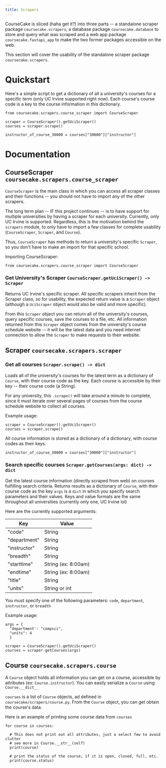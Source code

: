 ```yaml
---
title: Scrapers
---
```

CourseCake is sliced (haha get it?) into three parts -- a standalone scraper package `coursecake.scrapers`, a database package `coursecake.database` to store and query what was scraped and a web app package `coursecake.fastapi_app` to make the two former packages accessible on the web.

This section will cover the usability of the standalone scraper package `coursecake.scrapers`.

# Quickstart
Here's a simple script to get a dictionary of all a university's courses for a specific term (only UC Irvine supported right now). Each course's course code is a key to the course information in this dictionary.
```
from coursecake.scrapers.course_scraper import CourseScraper

scraper = CourseScraper().getUciScraper()
courses = scraper.scrape()

instructor_of_course_30000 = courses["30000"]["instructor"]
```

# Documentation

## CourseScraper `coursecake.scrapers.course_scraper`
`CourseScraper` is the main class in which you can access all scraper classes and their functions -- you should not have to import any of the other scrapers.

The long term plan -- IF this project continues -- is to have support for multiple universities by having a scraper for each university. Currently, only UC Irvine is supported. Regardless, this is the motivation behind the `scrapers` module, to only have to import a few classes for complete usability (`CourseScraper`, `Scraper`, and `Course`).

Thus, `CourseScraper` has methods to return a university's specific `Scraper`, so you don't have to make an import for that specific school.

Importing CourseScraper:
```
from coursecake.scrapers.course_scraper import CourseScraper
```

### Get University's Scraper `CourseScraper.getUciScraper() -> Scraper`
Returns UC Irvine's specific scraper. All specific scrapers inherit from the Scraper class, so for usability, the expected return value is a `Scraper` object (although a `UciScraper` object would also be valid and more specific).

From this `Scraper` object you can return all of the university's courses, query specific courses, save the courses to a file, etc. All information returned from this `Scraper` object comes from the university's course schedule website -- it will be the latest data and you need internet connection to allow the `Scraper` to make requests to their website.

## Scraper `coursecake.scrapers.scraper`


### Get all courses `Scraper.scrape() -> dict`

Loads all of the university's courses for the latest term as a dictionary of `Course`, with their course code as the key. Each course is accessible by their key -- their course code (a String).

For any university, this `.scrape()` will take around a minute to complete, since it must iterate over several pages of courses from the course schedule website to collect all courses.
 
Example usage:
```
scraper = CourseScraper().getUciScraper()
courses = scraper.scrape()
```

All course information is stored as a dictionary of a dictionary, with course codes as their keys.
```
instructor_of_course_30000 = courses["30000"]["instructor"]
```

### Search specific courses `Scraper.getCourses(args: dict) -> dict`

Get the latest course information (directly scraped from web) on courses fulfilling search criteria. Returns results as a dictionary of `Course`, with their course code as the key
`args` is a `dict` in which you specify search parameters and their values. Keys and value formats are the same throughout all universities (currently only one, UC Irvine lol)

Here are the currently supported arguments: 

Key | Value
--- | ---
"code" | String
"department" | String       
"instructor" | String
"breadth" | String
"starttime" | String (ex: 8:00am)
"endtime" | String (ex: 8:00am)
"title" | String
"units" | String or int

You must specify one of the following parameters: `code`, `department`, `instructor`, or `breadth`

Example usage:
```
args = {
  "department': "compsci",
  "units": 4
  }

scraper = CourseScraper().getUciScraper()
courses = scraper.getCourses(args)
```




## Course `coursecake.scrapers.course`
A `Course` object holds all information you can get on a course, accessible by attributes (ex: `Course.instructor`).
You can easily serialize a `Course` using `Course.__dict__`

`courses` is a list of `Course` objects, ad defined in `coursecake/scrapers/course.py`. From the `Course` object, you can get obtain the course's data.

Here is an example of printing some course data from `courses`
```
for course in courses:

  # This does not print out all attributes, just a select few to avoid clutter
  # see more in Course.__str__(self)
  print(course)

  # print the status of the course; if it is open, closed, full, etc.
  print(course.status)
```


